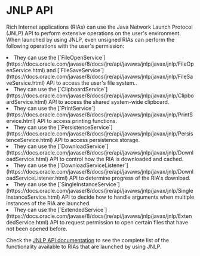 
# JNLP API

Rich Internet applications (RIAs) can use the Java Network Launch Protocol (JNLP) API to perform extensive operations on the user's environment. When launched by using JNLP, even unsigned RIAs can perform the following operations with the user's permission:

<li>They can use the 
[`FileOpenService`](https://docs.oracle.com/javase/8/docs/jre/api/javaws/jnlp/javax/jnlp/FileOpenService.html) and 
[`FileSaveService`](https://docs.oracle.com/javase/8/docs/jre/api/javaws/jnlp/javax/jnlp/FileSaveService.html) API to access the user's file system..</li>
<li>They can use the 
[`ClipboardService`](https://docs.oracle.com/javase/8/docs/jre/api/javaws/jnlp/javax/jnlp/ClipboardService.html) API to access the shared system-wide clipboard.</li>
<li>They can use the 
[`PrintService`](https://docs.oracle.com/javase/8/docs/jre/api/javaws/jnlp/javax/jnlp/PrintService.html) API to access printing functions.</li>
<li>They can use the 
[`PersistenceService`](https://docs.oracle.com/javase/8/docs/jre/api/javaws/jnlp/javax/jnlp/PersistenceService.html) API to access persistence storage.</li>
<li>They can use the 
[`DownloadService`](https://docs.oracle.com/javase/8/docs/jre/api/javaws/jnlp/javax/jnlp/DownloadService.html) API to control how the RIA is downloaded and cached.</li>
<li>They can use the 
[`DownloadServiceListener`](https://docs.oracle.com/javase/8/docs/jre/api/javaws/jnlp/javax/jnlp/DownloadServiceListener.html) API to determine progress of the RIA's download.</li>
<li>They can use the 
[`SingleInstanceService`](https://docs.oracle.com/javase/8/docs/jre/api/javaws/jnlp/javax/jnlp/SingleInstanceService.html) API to decide how to handle arguments when multiple instances of the RIA are launched.</li>
<li>They can use the 
[`ExtendedService`](https://docs.oracle.com/javase/8/docs/jre/api/javaws/jnlp/javax/jnlp/ExtendedService.html) API to request permission to open certain files that have not been opened before.</li>

Check the 
[JNLP API documentation](https://docs.oracle.com/javase/8/docs/jre/api/javaws/jnlp/javax/jnlp/package-summary.html) to see the complete list of the functionality available to RIAs that are launched by using JNLP.

